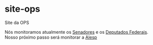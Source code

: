 # site-ops
Site da OPS

Nós monitoramos atualmente os [Senadores](Senado.md) e os [Deputados Federais](Camara.md). Nosso próximo passo será monitorar a [Alesp](Alesp.md)
